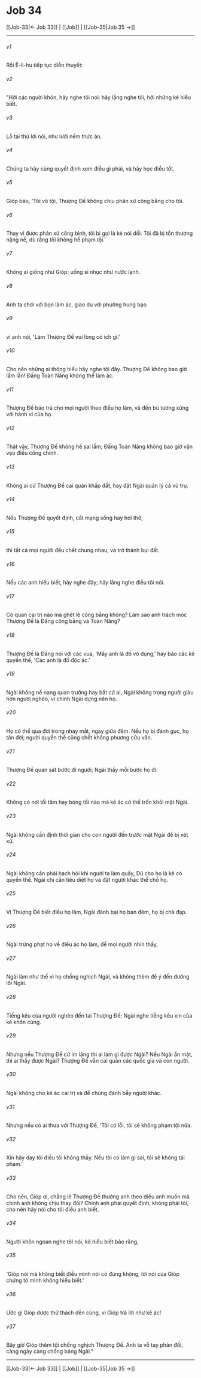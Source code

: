 # Job 34

[[Job-33|← Job 33]] | [[Job]] | [[Job-35|Job 35 →]]
***



###### v1 
Rồi Ê-li-hu tiếp tục diễn thuyết: 

###### v2 
"Hỡi các người khôn, hãy nghe tôi nói: hãy lắng nghe tôi, hỡi những kẻ hiểu biết. 

###### v3 
Lỗ tai thử lời nói, như lưỡi nếm thức ăn. 

###### v4 
Chúng ta hãy cùng quyết định xem điều gì phải, và hãy học điều tốt. 

###### v5 
Gióp bảo, 'Tôi vô tội, Thượng Đế không chịu phân xử công bằng cho tôi. 

###### v6 
Thay vì được phân xử công bình, tôi bị gọi là kẻ nói dối. Tôi đã bị tổn thương nặng nề, dù rằng tôi không hề phạm tội.' 

###### v7 
Không ai giống như Gióp; uống sỉ nhục như nước lạnh. 

###### v8 
Anh ta chơi với bọn làm ác, giao du với phường hung bạo 

###### v9 
vì anh nói, 'Làm Thượng Đế vui lòng có ích gì.' 

###### v10 
Cho nên những ai thông hiểu hãy nghe tôi đây. Thượng Đế không bao giờ lầm lẫn! Đấng Toàn Năng không thể làm ác. 

###### v11 
Thượng Đế báo trả cho mọi người theo điều họ làm, và đền bù tương xứng với hành vi của họ. 

###### v12 
Thật vậy, Thượng Đế không hề sai lầm; Đấng Toàn Năng không bao giờ vặn vẹo điều công chính. 

###### v13 
Không ai cử Thượng Đế cai quản khắp đất, hay đặt Ngài quản lý cả vũ trụ. 

###### v14 
Nếu Thượng Đế quyết định, cất mạng sống hay hơi thở, 

###### v15 
thì tất cả mọi người đều chết chung nhau, và trở thành bụi đất. 

###### v16 
Nếu các anh hiểu biết, hãy nghe đây; hãy lắng nghe điều tôi nói. 

###### v17 
Có quan cai trị nào mà ghét lẽ công bằng không? Làm sao anh trách móc Thượng Đế là Đấng công bằng và Toàn Năng? 

###### v18 
Thượng Đế là Đấng nói với các vua, 'Mấy anh là đồ vô dụng,' hay bảo các kẻ quyền thế, 'Các anh là đồ độc ác.' 

###### v19 
Ngài không nể nang quan trưởng hay bất cứ ai, Ngài không trọng người giàu hơn người nghèo, vì chính Ngài dựng nên họ. 

###### v20 
Họ có thể qua đời trong nháy mắt, ngay giữa đêm. Nếu họ bị đánh gục, họ tàn đời; người quyền thế cũng chết không phương cứu vãn. 

###### v21 
Thượng Đế quan sát bước đi người; Ngài thấy mỗi bước họ đi. 

###### v22 
Không có nơi tối tăm hay bóng tối nào mà kẻ ác có thể trốn khỏi mặt Ngài. 

###### v23 
Ngài không cần định thời gian cho con người đến trước mặt Ngài để bị xét xử. 

###### v24 
Ngài không cần phải hạch hỏi khi người ta làm quấy, Dù cho họ là kẻ có quyền thế. Ngài chỉ cần tiêu diệt họ và đặt người khác thế chỗ họ. 

###### v25 
Vì Thượng Đế biết điều họ làm, Ngài đánh bại họ ban đêm, họ bị chà đạp. 

###### v26 
Ngài trừng phạt họ về điều ác họ làm, để mọi người nhìn thấy, 

###### v27 
Ngài làm như thế vì họ chống nghịch Ngài, và không thèm để ý đến đường lối Ngài. 

###### v28 
Tiếng kêu của người nghèo đến tai Thượng Đế; Ngài nghe tiếng kêu xin của kẻ khốn cùng. 

###### v29 
Nhưng nếu Thượng Đế cứ im lặng thì ai làm gì được Ngài? Nếu Ngài ẩn mặt, thì ai thấy được Ngài? Thượng Đế vẫn cai quản các quốc gia và con người. 

###### v30 
Ngài không cho kẻ ác cai trị và để chúng đánh bẫy người khác. 

###### v31 
Nhưng nếu có ai thưa với Thượng Đế, 'Tôi có lỗi, tôi sẽ không phạm tội nữa. 

###### v32 
Xin hãy dạy tôi điều tôi không thấy. Nếu tôi có làm gì sai, tôi sẽ không tái phạm.' 

###### v33 
Cho nên, Gióp ơi, chẳng lẽ Thượng Đế thưởng anh theo điều anh muốn mà chính anh không chịu thay đổi? Chính anh phải quyết định, không phải tôi, cho nên hãy nói cho tôi điều anh biết. 

###### v34 
Người khôn ngoan nghe tôi nói, kẻ hiểu biết bảo rằng, 

###### v35 
'Gióp nói mà không biết điều mình nói có đúng không; lời nói của Gióp chứng tỏ mình không hiểu biết.' 

###### v36 
Ước gì Gióp được thử thách đến cùng, vì Gióp trả lời như kẻ ác! 

###### v37 
Bây giờ Gióp thêm tội chống nghịch Thượng Đế. Anh ta vỗ tay phản đối, càng ngày càng chống báng Ngài."

***
[[Job-33|← Job 33]] | [[Job]] | [[Job-35|Job 35 →]]
